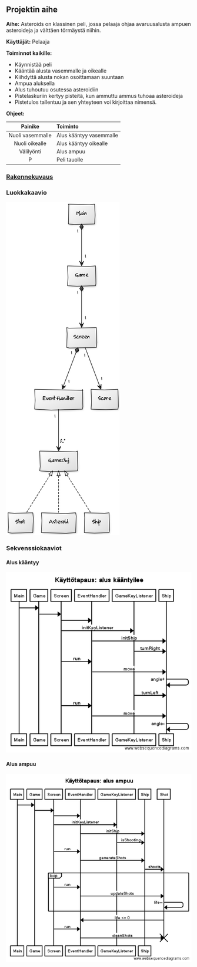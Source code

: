 ## Projektin aihe

**Aihe:** Asteroids on klassinen peli, jossa pelaaja ohjaa avaruusalusta ampuen asteroideja ja välttäen törmäystä niihin.

**Käyttäjät:** Pelaaja

**Toiminnot kaikille:** 
* Käynnistää peli
* Kääntää alusta vasemmalle ja oikealle
* Kiihdyttä alusta nokan osoittamaan suuntaan
* Ampua aluksella
* Alus tuhoutuu osutessa asteroidiin
* Pistelaskuriin kertyy pisteitä, kun ammuttu ammus tuhoaa asteroideja
* Pistetulos tallentuu ja sen yhteyteen voi kirjoittaa nimensä.

**Ohjeet:**

| Painike          | Toiminto                |
|:----------------:|:----------------------- |
| Nuoli vasemmalle | Alus kääntyy vasemmalle |
| Nuoli oikealle   | Alus kääntyy oikealle   |
| Välilyönti       | Alus ampuu              |
| P                | Peli tauolle            |


### [Rakennekuvaus](Rakennekuvaus.md)

### Luokkakaavio
![Luokkakaavio](Luokkakaavio.png)

### Sekvenssiokaaviot

#### Alus kääntyy
![Sekvenssikaavio kääntymisestä](Sekvenssikaavio_kaantyminen.png)

#### Alus ampuu
![Sekvenssikaavio ampumisest](Sekvenssikaavio_ampuminen.png)